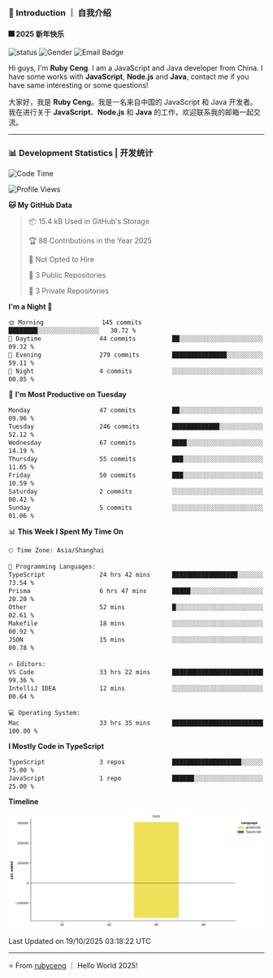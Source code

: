 ### 👋 Introduction ｜ 自我介绍

#### 🎆 2025 新年快乐

![status](https://img.shields.io/badge/status-up-brightgreen)  ![Gender](https://img.shields.io/badge/gender-%F0%9F%A4%B5-lightgrey)  ![Email Badge](https://img.shields.io/badge/Email-rubyceng0326@gmail.com-blue?style=flat-square&logo=gmail&logoColor=white)

Hi guys, I'm **Ruby Ceng**. I am a JavaScript and Java developer from China.
I have some works with **JavaScript**, **Node.js** and **Java**, contact me if you have same interesting or some questions!

大家好，我是 **Ruby Ceng**。我是一名来自中国的 JavaScript 和 Java 开发者。
我在进行关于 **JavaScript**、**Node.js** 和 **Java** 的工作，欢迎联系我的邮箱一起交流。

---

### 📊 Development Statistics | 开发统计

<!--START_SECTION:waka-->
![Code Time](http://img.shields.io/badge/Code%20Time-543%20hrs%2038%20mins-blue)

![Profile Views](http://img.shields.io/badge/Profile%20Views-0-blue)

**🐱 My GitHub Data** 

> 📦 15.4 kB Used in GitHub's Storage 
 > 
> 🏆 88 Contributions in the Year 2025
 > 
> 🚫 Not Opted to Hire
 > 
> 📜 3 Public Repositories 
 > 
> 🔑 3 Private Repositories 
 > 
**I'm a Night 🦉** 

```text
🌞 Morning                145 commits         ████████░░░░░░░░░░░░░░░░░   30.72 % 
🌆 Daytime                44 commits          ██░░░░░░░░░░░░░░░░░░░░░░░   09.32 % 
🌃 Evening                279 commits         ███████████████░░░░░░░░░░   59.11 % 
🌙 Night                  4 commits           ░░░░░░░░░░░░░░░░░░░░░░░░░   00.85 % 
```
📅 **I'm Most Productive on Tuesday** 

```text
Monday                   47 commits          ██░░░░░░░░░░░░░░░░░░░░░░░   09.96 % 
Tuesday                  246 commits         █████████████░░░░░░░░░░░░   52.12 % 
Wednesday                67 commits          ████░░░░░░░░░░░░░░░░░░░░░   14.19 % 
Thursday                 55 commits          ███░░░░░░░░░░░░░░░░░░░░░░   11.65 % 
Friday                   50 commits          ███░░░░░░░░░░░░░░░░░░░░░░   10.59 % 
Saturday                 2 commits           ░░░░░░░░░░░░░░░░░░░░░░░░░   00.42 % 
Sunday                   5 commits           ░░░░░░░░░░░░░░░░░░░░░░░░░   01.06 % 
```


📊 **This Week I Spent My Time On** 

```text
🕑︎ Time Zone: Asia/Shanghai

💬 Programming Languages: 
TypeScript               24 hrs 42 mins      ██████████████████░░░░░░░   73.54 % 
Prisma                   6 hrs 47 mins       █████░░░░░░░░░░░░░░░░░░░░   20.20 % 
Other                    52 mins             █░░░░░░░░░░░░░░░░░░░░░░░░   02.61 % 
Makefile                 18 mins             ░░░░░░░░░░░░░░░░░░░░░░░░░   00.92 % 
JSON                     15 mins             ░░░░░░░░░░░░░░░░░░░░░░░░░   00.78 % 

🔥 Editors: 
VS Code                  33 hrs 22 mins      █████████████████████████   99.36 % 
IntelliJ IDEA            12 mins             ░░░░░░░░░░░░░░░░░░░░░░░░░   00.64 % 

💻 Operating System: 
Mac                      33 hrs 35 mins      █████████████████████████   100.00 % 
```

**I Mostly Code in TypeScript** 

```text
TypeScript               3 repos             ███████████████████░░░░░░   75.00 % 
JavaScript               1 repo              ██████░░░░░░░░░░░░░░░░░░░   25.00 % 
```



**Timeline**

![Lines of Code chart](https://raw.githubusercontent.com/rubyceng/rubyceng/main/assets/bar_graph.png)


 Last Updated on 19/10/2025 03:18:22 UTC
<!--END_SECTION:waka-->

---

⭐️ From [rubyceng](https://github.com/rubyceng) ｜ Hello World 2025!
